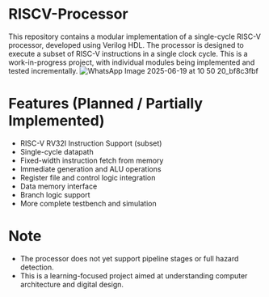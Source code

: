 # RISCV-Processor
This repository contains a modular implementation of a single-cycle RISC-V processor, developed using Verilog HDL. The processor is designed to execute a subset of RISC-V instructions in a single clock cycle. This is a work-in-progress project, with individual modules being implemented and tested incrementally.
![WhatsApp Image 2025-06-19 at 10 50 20_bf8c3fbf](https://github.com/user-attachments/assets/a421efdc-9744-4123-b857-6d96a657149e)


# Features (Planned / Partially Implemented)
- RISC-V RV32I Instruction Support (subset)
- Single-cycle datapath
- Fixed-width instruction fetch from memory
- Immediate generation and ALU operations
- Register file and control logic integration
- Data memory interface
- Branch logic support
- More complete testbench and simulation

# Note
- The processor does not yet support pipeline stages or full hazard detection.
- This is a learning-focused project aimed at understanding computer architecture and digital design.
